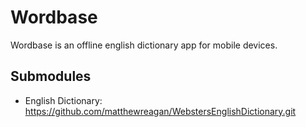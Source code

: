 # Wordbase

Wordbase is an offline english dictionary app for mobile devices.

## Submodules

- English Dictionary: https://github.com/matthewreagan/WebstersEnglishDictionary.git